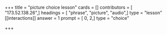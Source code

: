 +++
title = "picture choice lesson"
cards = []
contributors = [ "173.52.138.26",]
headings = [ "phrase", "picture", "audio",]
type = "lesson"
[[interactions]]
answer = 1
prompt = [ 0, 2,]
type = "choice"

+++

